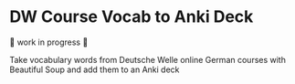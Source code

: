 # DW Course Vocab to Anki Deck

🚧 work in progress 🚧

Take vocabulary words from Deutsche Welle online German courses with Beautiful Soup and add them to an Anki deck
